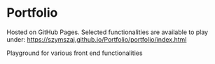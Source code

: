 # Portfolio

Hosted on GitHub Pages. Selected functionalities are available to play under:
https://szymszaj.github.io/Portfolio/portfolio/index.html

Playground for various front end functionalities 